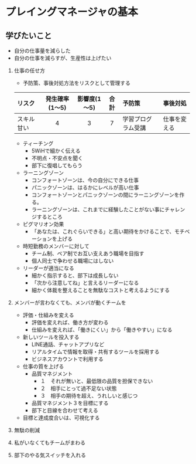 # プレイングマネージャの基本
## 学びたいこと
- 自分の仕事量を減らした
- 自分の仕事を減らすが、生産性は上げたい
1. 仕事の任せ方
    - 予防策、事後対処方法をリスクとして管理する
    
    |リスク|発生確率(1～5)|影響度(1～5)|合計|予防策|事後対処|
    |:--|:--:|:--:|:--:|:--|:--|
    |スキル甘い|4|3|7|学習プログラム受講|仕事を変える|
    
    - ティーチング
        - 5WiHで細かく伝える
        - 不明点・不安点を聞く
        - 部下に復唱してもらう
    - ラーニングゾーン
        - コンフォートゾーンは、今の自分にできる仕事
        - パニックゾーンは、はるかにレベルが高い仕事
        - コンフォートゾーンとパニックゾーンの間にラーニングゾーンを作る。
        - ラーニングゾーンは、これまでに経験したことがない事にチャレンジするところ
    - ピグマリオン効果
        - 「あなたは、これぐらいできる」と高い期待をかけることで、モチベーションを上げる
    - 時短勤務のメンバーに対して
        - チーム制、ペア制でお互い支えあう職場を目指す
        - 個人同士で争わせる職場にはしない
    - リーダーが適当になる
        - 細かく指示すると、部下は成長しない
        - 「次から注意してね」と言えるリーダーになる
        - 細かく体裁を整えることを無駄なコストと考えるようにする
        
3. メンバーが言わなくても、メンバが動くチームを
    - 評価・仕組みを変える
        - 評価を変えれば、働き方が変わる
        - 仕組みを変えれば、「働きにくい」から「働きやすい」になる
    - 新しいツールを投入する
        - LINE通話、チャットアプリなど
        - リアルタイムで情報を取得・共有するツールを採用する
        - ビジネスアカウントで利用する
    - 仕事の質を上げる
        - 品質マネジメント
            - １　それが無いと、最低限の品質を担保できない
            - ２　相手にとって過不足ない状態
            - ３　相手の期待を超え、うれしいと感じつ
        - 品質マネジメント３を目標にする
        - 部下と目線を合わせて考える
    - 目標と達成度合いは、可視化する
5. 無駄の削減
6. 私がいなくてもチームがまわる
7. 部下のやる気スイッチを入れる
